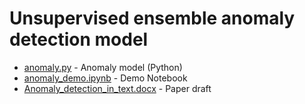 # Unsupervised ensemble anomaly detection model
 
 - [anomaly.py](anomaly.py) - Anomaly model (Python)
 - [anomaly_demo.ipynb](anomaly_demo.ipynb) - Demo Notebook
 - [Anomaly_detection_in_text.docx](Anomaly_detection_in_text.docx) - Paper draft
